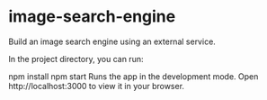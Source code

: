 # image-search-engine
Build an image search engine using an external service.

In the project directory, you can run:

npm install
npm start
Runs the app in the development mode.
Open http://localhost:3000 to view it in your browser.
